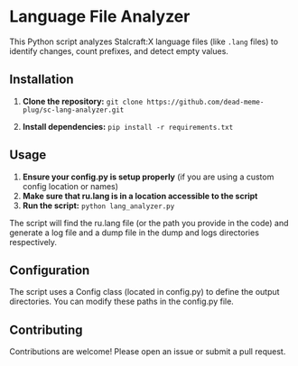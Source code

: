 # Language File Analyzer

This Python script analyzes Stalcraft:X language files (like `.lang` files) to identify changes, count prefixes, and detect empty values.

## Installation

1. **Clone the repository:**
   `git clone https://github.com/dead-meme-plug/sc-lang-analyzer.git`
   
2. **Install dependencies:**
   `pip install -r requirements.txt`

## Usage

1.  **Ensure your config.py is setup properly** (if you are using a custom config location or names)
2.  **Make sure that ru.lang is in a location accessible to the script**
3.  **Run the script:**
  `python lang_analyzer.py`

The script will find the ru.lang file (or the path you provide in the code) and generate a log file and a dump file in the dump and logs directories respectively.


## Configuration

The script uses a Config class (located in config.py) to define the output directories.  You can modify these paths in the config.py file.


## Contributing

Contributions are welcome! Please open an issue or submit a pull request.

